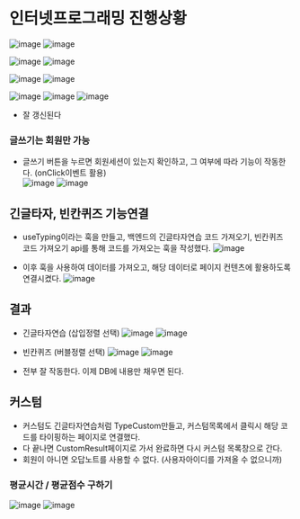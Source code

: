 # 인터넷프로그래밍 진행상황
![image](https://github.com/ChaeDoll/TIL/assets/108540812/bc92e694-9666-4d52-90a8-825ab29b3b85)
![image](https://github.com/ChaeDoll/TIL/assets/108540812/c3bf229e-8cb7-4afd-bb8f-e91651f299e2)

![image](https://github.com/ChaeDoll/TIL/assets/108540812/7368457a-634f-4443-a1cf-57cb1efb8052)
![image](https://github.com/ChaeDoll/TIL/assets/108540812/dfe90b82-3014-47f2-a895-d6d5b78553c9)

![image](https://github.com/ChaeDoll/TIL/assets/108540812/241af00f-9493-4bbf-aab4-0d5f6e67b770)
![image](https://github.com/ChaeDoll/TIL/assets/108540812/656e2b68-ef06-4fa3-87a4-9d65dfa4252f)

![image](https://github.com/ChaeDoll/TIL/assets/108540812/1b1925ff-aae8-4b7f-af8c-8cf51750aad1)
![image](https://github.com/ChaeDoll/TIL/assets/108540812/acda7957-d578-4f6c-93c0-e726aa75803e)
![image](https://github.com/ChaeDoll/TIL/assets/108540812/20eac928-3059-47b2-97fe-773a07ee2210)  
- 잘 갱신된다
  
### 글쓰기는 회원만 가능
- 글쓰기 버튼을 누르면 회원세션이 있는지 확인하고, 그 여부에 따라 기능이 작동한다. (onClick이벤트 활용)  
![image](https://github.com/ChaeDoll/TIL/assets/108540812/83b9b607-acab-4610-bd70-4eb120a4ba48)
![image](https://github.com/ChaeDoll/TIL/assets/108540812/9e562f57-4cca-4b74-9b11-c5616aef7ec9)

## 긴글타자, 빈칸퀴즈 기능연결
- useTyping이라는 훅을 만들고, 백엔드의 긴글타자연습 코드 가져오기, 빈칸퀴즈 코드 가져오기 api를 통해 코드를 가져오는 훅을 작성했다.
![image](https://github.com/ChaeDoll/TIL/assets/108540812/91aab315-8e46-4131-85c1-39e8fbfdd360)

- 이후 훅을 사용하여 데이터를 가져오고, 해당 데이터로 페이지 컨텐츠에 활용하도록 연결시켰다.
![image](https://github.com/ChaeDoll/TIL/assets/108540812/fb00ff4d-960c-4439-b94a-d6ab850b624f)

## 결과
- 긴글타자연습 (삽입정렬 선택)
![image](https://github.com/ChaeDoll/TIL/assets/108540812/5251b1dd-f696-498e-abc1-2dec03dd29d7)
![image](https://github.com/ChaeDoll/TIL/assets/108540812/9c5ebb52-91db-4641-a101-c564faadd773)

- 빈칸퀴즈 (버블정렬 선택)
![image](https://github.com/ChaeDoll/TIL/assets/108540812/033edfc3-ba60-4f8a-8025-973195b99dd0)
![image](https://github.com/ChaeDoll/TIL/assets/108540812/4177dd21-7810-4d88-aa69-f6851747a9d3)

- 전부 잘 작동한다. 이제 DB에 내용만 채우면 된다.

## 커스텀
- 커스텀도 긴글타자연습처럼 TypeCustom만들고, 커스텀목록에서 클릭시 해당 코드를 타이핑하는 페이지로 연결했다.
- 다 끝나면 CustomResult페이지로 가서 완료하면 다시 커스텀 목록창으로 간다.
- 회원이 아니면 오답노트를 사용할 수 없다. (사용자아이디를 가져올 수 없으니까)

### 평균시간 / 평균점수 구하기
![image](https://github.com/ChaeDoll/TIL/assets/108540812/4e81909a-35bd-4b64-8fdd-18ecbdbf4351)
![image](https://github.com/ChaeDoll/TIL/assets/108540812/294562c1-0da9-4014-9922-792806d3f0a3)

